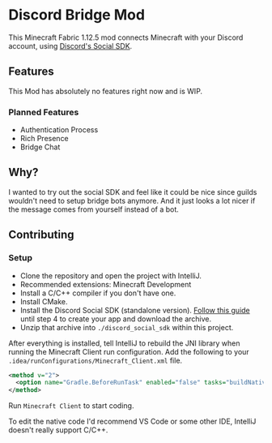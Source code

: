 # Discord Bridge Mod
This Minecraft Fabric 1.12.5 mod connects Minecraft with your Discord account,
using [Discord's Social SDK](https://discord.com/developers/docs/discord-social-sdk/overview).

## Features
This Mod has absolutely no features right now and is WIP.
### Planned Features
- Authentication Process
- Rich Presence
- Bridge Chat

## Why?
I wanted to try out the social SDK and feel like it could be nice since guilds wouldn't need to setup bridge bots anymore.
And it just looks a lot nicer if the message comes from yourself instead of a bot.

## Contributing
### Setup
- Clone the repository and open the project with IntelliJ.
- Recommended extensions: Minecraft Development
- Install a C/C++ compiler if you don't have one.
- Install CMake.
- Install the Discord Social SDK (standalone version). [Follow this guide](https://discord.com/developers/docs/discord-social-sdk/getting-started/using-c++) until step 4 to create your app and download the archive.
- Unzip that archive into `./discord_social_sdk` within this project.

After everything is installed, tell IntelliJ to rebuild the JNI library when running the Minecraft Client run configuration.
Add the following to your `.idea/runConfigurations/Minecraft_Client.xml` file.
```xml
<method v="2">
  <option name="Gradle.BeforeRunTask" enabled="false" tasks="buildNative" externalProjectPath="$PROJECT_DIR$/native" vmOptions="" scriptParameters="" />
</method>
```
Run `Minecraft Client` to start coding.

To edit the native code I'd recommend VS Code or some other IDE, IntelliJ doesn't really support C/C++.

